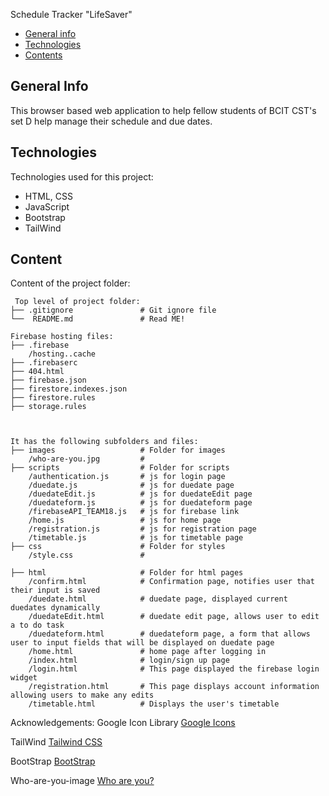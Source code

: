 Schedule Tracker "LifeSaver"

* [General info](#general-info)
* [Technologies](#technologies)
* [Contents](#content)

## General Info
This browser based web application to help fellow students of BCIT CST's set D help manage their schedule and due dates.

## Technologies
Technologies used for this project:
* HTML, CSS
* JavaScript
* Bootstrap 
* TailWind 
	
## Content
Content of the project folder:

```
 Top level of project folder: 
├── .gitignore               # Git ignore file
└──  README.md               # Read ME!

Firebase hosting files: 
├── .firebase
	/hosting..cache
├── .firebaserc
├── 404.html
├── firebase.json
├── firestore.indexes.json
├── firestore.rules
├── storage.rules



It has the following subfolders and files:
├── images                   # Folder for images
    /who-are-you.jpg         # 
├── scripts                  # Folder for scripts
    /authentication.js       # js for login page
    /duedate.js              # js for duedate page
    /duedateEdit.js          # js for duedateEdit page
    /duedateform.js          # js for duedateform page
    /firebaseAPI_TEAM18.js   # js for firebase link
    /home.js                 # js for home page
    /registration.js         # js for registration page
    /timetable.js            # js for timetable page
├── css                      # Folder for styles
    /style.css               # 

├── html                     # Folder for html pages
    /confirm.html            # Confirmation page, notifies user that their input is saved
    /duedate.html            # duedate page, displayed current duedates dynamically
    /duedateEdit.html        # duedate edit page, allows user to edit a to do task
    /duedateform.html        # duedateform page, a form that allows user to input fields that will be displayed on duedate page
    /home.html               # home page after logging in
    /index.html              # login/sign up page
    /login.html              # This page displayed the firebase login widget
    /registration.html       # This page displays account information allowing users to make any edits
    /timetable.html          # Displays the user's timetable
```


Acknowledgements:
Google Icon Library
<a href = "https://fonts.google.com/icons">Google Icons</a>

TailWind
<a href = "https://tailwindcss.com/">Tailwind CSS</a>

BootStrap
<a href = "https://getbootstrap.com/">BootStrap</a>

Who-are-you-image
<a href = "https://shouthearing.com.au/wp-content/uploads/2017/07/who-are-you.jpg">Who are you?</a>

